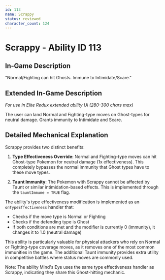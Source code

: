 ```yaml
---
id: 113
name: Scrappy
status: reviewed
character_count: 124
---
```


# Scrappy - Ability ID 113

## In-Game Description
"Normal/Fighting can hit Ghosts. Immune to Intimidate/Scare."

## Extended In-Game Description
*For use in Elite Redux extended ability UI (280-300 chars max)*

The user can land Normal and Fighting-type moves on Ghost-types for neutral damage. Grants immunity to Intimidate and Scare.

## Detailed Mechanical Explanation

Scrappy provides two distinct benefits:

1. **Type Effectiveness Override**: Normal and Fighting-type moves can hit Ghost-type Pokemon for neutral damage (1x effectiveness). This completely bypasses the normal immunity that Ghost types have to these move types.

2. **Taunt Immunity**: The Pokemon with Scrappy cannot be affected by Taunt or similar intimidation-based effects. This is implemented through the `tauntImmune = TRUE` flag.

The ability's type effectiveness modification is implemented as an `onTypeEffectiveness` handler that:
- Checks if the move type is Normal or Fighting
- Checks if the defending type is Ghost
- If both conditions are met and the modifier is currently 0 (immunity), it changes it to 1.0 (neutral damage)

This ability is particularly valuable for physical attackers who rely on Normal or Fighting-type coverage moves, as it removes one of the most common immunities in the game. The additional Taunt immunity provides extra utility in competitive battles where status moves are commonly used.

Note: The ability Mind's Eye uses the same type effectiveness handler as Scrappy, indicating they share this Ghost-hitting mechanic.